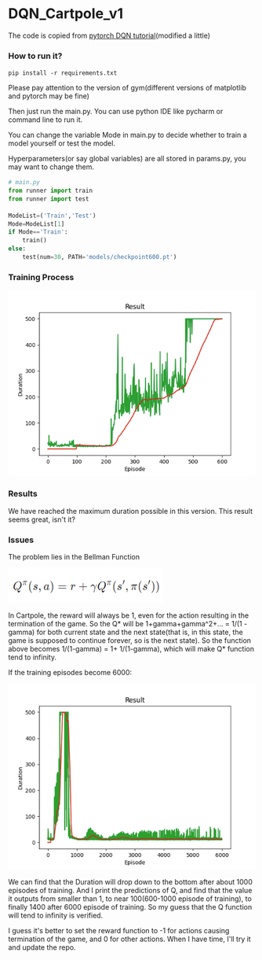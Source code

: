 # DQN_Cartpole_v1

The code is copied from [pytorch DQN tutorial](https://pytorch.org/tutorials/intermediate/reinforcement_q_learning.html)(modified a little)

### How to run it?

```
pip install -r requirements.txt
```

Please pay attention to the version of gym(different versions of matplotlib and pytorch may be fine)

Then just run the main.py. You can use python IDE like pycharm or command line to run it.

You can change the variable Mode in main.py to decide whether to train a model yourself or test the model.

Hyperparameters(or say global variables) are all stored in params.py, you may want to change them.

```python
# main.py
from runner import train
from runner import test

ModeList=('Train','Test')
Mode=ModeList[1]
if Mode=='Train':
    train()
else:
    test(num=30, PATH='models/checkpoint600.pt')
```

### Training Process

![](images/001.png)

### Results

We have reached the maximum duration possible in this version. This result seems great, isn't it?

### Issues

The problem lies in the Bellman Function

![](./images/003.png)

In Cartpole, the reward will always be 1, even for the action resulting in the termination of the game. So the Q* will be 1+gamma+gamma^2+... = 1/(1 - gamma) for both current state and the next state(that is, in this state, the game is supposed to continue forever, so is the next state). So the function above becomes 1/(1-gamma) = 1+ 1/(1-gamma), which will make Q* function tend to infinity.

If the training episodes become 6000:

![](images/002.png)

We can find that the Duration will drop down to the bottom after about 1000 episodes of training. And I print the predictions of Q, and find that the value it outputs from smaller than 1, to near 100(600-1000 episode of training), to finally 1400 after 6000 episode of training. So my guess that the Q function will tend to infinity is verified.

I guess it's better to set the reward function to -1 for actions causing termination of the game, and 0 for other actions. When I have time, I'll try it and update the repo.
